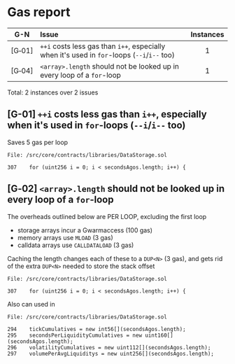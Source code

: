 # Gas report

| G-N    |Issue|Instances|
|:------:|:----|:-------:|
| [G&#x2011;01] | `++i` costs less gas than `i++`, especially when it's used in `for`-loops (`--i`/`i--` too) | 1 |
| [G&#x2011;04] | `<array>.length` should not be looked up in every loop of a `for`-loop | 1 |

Total: 2 instances over 2 issues

## [G-01] `++i` costs less gas than `i++`, especially when it's used in `for`-loops (`--i`/`i--` too)

Saves 5 gas per loop

```solidity
File: /src/core/contracts/libraries/DataStorage.sol

307    for (uint256 i = 0; i < secondsAgos.length; i++) {
```

## [G‑02] `<array>.length` should not be looked up in every loop of a `for`-loop

The overheads outlined below are PER LOOP, excluding the first loop

 * storage arrays incur a Gwarmaccess (100 gas)
 * memory arrays use `MLOAD` (3 gas)
 * calldata arrays use `CALLDATALOAD` (3 gas)

Caching the length changes each of these to a `DUP<N>` (3 gas), and gets rid of the extra `DUP<N>` needed to store the stack offset

```solidity
File: /src/core/contracts/libraries/DataStorage.sol

307    for (uint256 i = 0; i < secondsAgos.length; i++) {
```

Also can used in

```solidity
File: /src/core/contracts/libraries/DataStorage.sol

294    tickCumulatives = new int56[](secondsAgos.length);
295    secondsPerLiquidityCumulatives = new uint160[](secondsAgos.length);
296    volatilityCumulatives = new uint112[](secondsAgos.length);
297    volumePerAvgLiquiditys = new uint256[](secondsAgos.length);
```